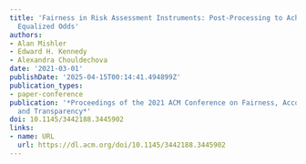 ```yaml
---
title: 'Fairness in Risk Assessment Instruments: Post-Processing to Achieve Counterfactual
  Equalized Odds'
authors:
- Alan Mishler
- Edward H. Kennedy
- Alexandra Chouldechova
date: '2021-03-01'
publishDate: '2025-04-15T00:14:41.494899Z'
publication_types:
- paper-conference
publication: '*Proceedings of the 2021 ACM Conference on Fairness, Accountability,
  and Transparency*'
doi: 10.1145/3442188.3445902
links:
- name: URL
  url: https://dl.acm.org/doi/10.1145/3442188.3445902
---
```

